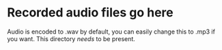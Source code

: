 # Recorded audio files go here

Audio is encoded to .wav by default, you can easily change this to .mp3 if you want.  This directory _needs_ to be present.
